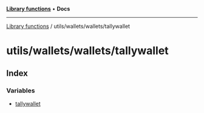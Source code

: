[**Library functions**](../../../../README.md) • **Docs**

***

[Library functions](../../../../modules.md) / utils/wallets/wallets/tallywallet

# utils/wallets/wallets/tallywallet

## Index

### Variables

- [tallywallet](variables/tallywallet.md)
